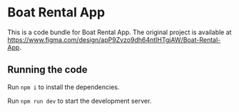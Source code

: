 
  # Boat Rental App

  This is a code bundle for Boat Rental App. The original project is available at https://www.figma.com/design/apP9Zvzo9dh64ntIHTgjAW/Boat-Rental-App.

  ## Running the code

  Run `npm i` to install the dependencies.

  Run `npm run dev` to start the development server.
  